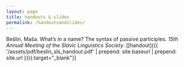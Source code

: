 ```yaml
---
layout: page
title: handouts & slides
permalink: /handoutsandslides/
---
```


Bešlin, Maša. What’s in a name? The syntax of passive participles. _15th
Annual Meeting of the Slavic Linguistics Society_. \[[handout]({{ '/assets/pdf/beslin_sls_handout.pdf' | prepend: site.baseurl | prepend: site.url }}){:target="\_blank"}\]
